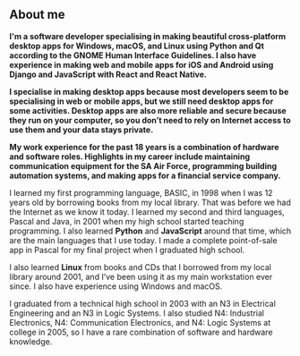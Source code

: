 ## About me

**I'm a software developer specialising in making beautiful cross-platform desktop apps for Windows, macOS, and Linux using Python and Qt according to the GNOME Human Interface Guidelines.  I also have experience in making web and mobile apps for iOS and Android using Django and JavaScript with React and React Native.**

**I specialise in making desktop apps because most developers seem to be specialising in web or mobile apps, but we still need desktop apps for some activities.  Desktop apps are also more reliable and secure because they run on your computer, so you don’t need to rely on Internet access to use them and your data stays private.**

**My work experience for the past 18 years is a combination of hardware and software roles.  Highlights in my career include maintaining communication equipment for the SA Air Force, programming building automation systems, and making apps for a financial service company.**

I learned my first programming language, BASIC, in 1998 when I was 12 years old by borrowing books from my local library.  That was before we had the Internet as we know it today.  I learned my second and third languages, Pascal and Java, in 2001 when my high school started teaching programming.  I also learned **Python** and **JavaScript** around that time, which are the main languages that I use today.  I made a complete point-of-sale app in Pascal for my final project when I graduated high school.

I also learned **Linux** from books and CDs that I borrowed from my local library around 2001, and I’ve been using it as my main workstation ever since.  I also have experience using Windows and macOS.

I graduated from a technical high school in 2003 with an N3 in Electrical Engineering and an N3 in Logic Systems.  I also studied N4: Industrial Electronics, N4: Communication Electronics, and N4: Logic Systems at college in 2005, so I have a rare combination of software and hardware knowledge.

